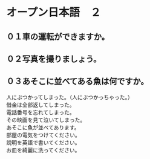 # オープン日本語　２

## ０１車の運転ができますか。

## ０２写真を撮りましょう。

## ０３あそこに並べてある魚は何ですか。
<pre>
人にぶつかってしまった。（人にぶつかっちゃった。）
借金は全部返してしまった。
電話番号を忘れてしまった。
その映画を見て泣いてしまった。
あそこに魚が並べてあります。
部屋の電気をつけてください。
説明を英語で書いてください。
お皿を綺麗に洗ってください。
</pre>


